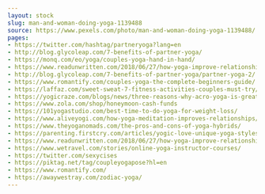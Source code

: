 ```yaml
---
layout: stock
slug: man-and-woman-doing-yoga-1139488
source: https://www.pexels.com/photo/man-and-woman-doing-yoga-1139488/
pages:
- https://twitter.com/hashtag/partneryoga?lang=en
- http://blog.glycoleap.com/7-benefits-of-partner-yoga/
- https://monq.com/eo/yoga/couples-yoga-hand-in-hand/
- https://www.readunwritten.com/2018/06/27/how-yoga-improve-relationship-partner/
- http://blog.glycoleap.com/7-benefits-of-partner-yoga/partner-yoga-2/
- https://www.romantify.com/couples-yoga-the-complete-beginners-guide/
- https://laffaz.com/sweet-sweat-7-fitness-activities-couples-must-try/
- https://yogicraze.com/blogs/news/three-reasons-why-acro-yoga-is-great-for-building-relationships-and-the-best-date-idea-ever
- https://www.zola.com/shop/honeymoon-cash-funds
- https://101yogastudio.com/best-time-to-do-yoga-for-weight-loss/
- https://www.aliveyogi.com/how-yoga-meditation-improves-relationships/
- https://www.theyoganomads.com/the-pros-and-cons-of-yoga-hybrids/
- https://parenting.firstcry.com/articles/yogic-love-unique-yoga-styles-youll-have-a-blast-trying/
- https://www.readunwritten.com/2018/06/27/how-yoga-improve-relationship-partner/pexels-photo-1139488/
- https://www.wetravel.com/stories/online-yoga-instructor-courses/
- https://twitter.com/sexycises
- https://piktag.net/tag/coupleyogapose?hl=en
- https://www.romantify.com/
- https://awaywestray.com/zodiac-yoga/
---
```

